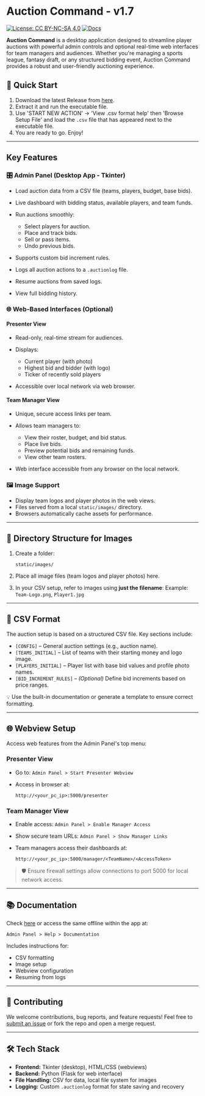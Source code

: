 # Auction Command - v1.7

[![License: CC BY-NC-SA 4.0](https://img.shields.io/badge/License-CC%20BY--NC--SA%204.0-green.svg)](https://creativecommons.org/licenses/by-nc-sa/4.0/)
[![Docs](https://img.shields.io/badge/Documentation-v_1.7-blue)](https://youfoundjk.github.io/Auction-Command/)

**Auction Command** is a desktop application designed to streamline player auctions with powerful admin controls and optional real-time web interfaces for team managers and audiences. Whether you're managing a sports league, fantasy draft, or any structured bidding event, Auction Command provides a robust and user-friendly auctioning experience.


## 🚀 Quick Start
1. Download the latest Release from [here](https://github.com/YouFoundJK/Auction-Command/releases/latest).
2. Extract it and run the executable file.
3. Use 'START NEW ACTION' -> 'View .csv format help' then 'Browse Setup File' and load the `.csv` file that has appeared next to the executable file.
4. You are ready to go. Enjoy!

---

## Key Features

### 🎛️ Admin Panel (Desktop App - Tkinter)

* Load auction data from a CSV file (teams, players, budget, base bids).
* Live dashboard with bidding status, available players, and team funds.
* Run auctions smoothly:

  * Select players for auction.
  * Place and track bids.
  * Sell or pass items.
  * Undo previous bids.
* Supports custom bid increment rules.
* Logs all auction actions to a `.auctionlog` file.
* Resume auctions from saved logs.
* View full bidding history.

### 🌐 Web-Based Interfaces (Optional)

#### Presenter View

* Read-only, real-time stream for audiences.
* Displays:

  * Current player (with photo)
  * Highest bid and bidder (with logo)
  * Ticker of recently sold players
* Accessible over local network via web browser.

#### Team Manager View

* Unique, secure access links per team.
* Allows team managers to:

  * View their roster, budget, and bid status.
  * Place live bids.
  * Preview potential bids and remaining funds.
  * View other team rosters.
* Web interface accessible from any browser on the local network.

### 🖼️ Image Support

* Display team logos and player photos in the web views.
* Files served from a local `static/images/` directory.
* Browsers automatically cache assets for performance.

---

## 📁 Directory Structure for Images

1. Create a folder:

   ```
   static/images/
   ```
2. Place all image files (team logos and player photos) here.
3. In your CSV setup, refer to images using **just the filename**:
   Example: `Team-Logo.png`, `Player1.jpg`

---

## 📄 CSV Format

The auction setup is based on a structured CSV file. Key sections include:

* `[CONFIG]` – General auction settings (e.g., auction name).
* `[TEAMS_INITIAL]` – List of teams with their starting money and logo image.
* `[PLAYERS_INITIAL]` – Player list with base bid values and profile photo names.
* `[BID_INCREMENT_RULES]` – *(Optional)* Define bid increments based on price ranges.

💡 Use the built-in documentation or generate a template to ensure correct formatting.

---
## 🌐 Webview Setup

Access web features from the Admin Panel's top menu:

### Presenter View

* Go to:
  `Admin Panel > Start Presenter Webview`
* Access in browser at:

  ```
  http://<your_pc_ip>:5000/presenter
  ```

### Team Manager View

* Enable access:
  `Admin Panel > Enable Manager Access`
* Show secure team URLs:
  `Admin Panel > Show Manager Links`
* Team managers access their dashboards at:

  ```
  http://<your_pc_ip>:5000/manager/<TeamName>/<AccessToken>
  ```

> 🛡️ Ensure firewall settings allow connections to port 5000 for local network access.

---

## 📚 Documentation

Check [here](https://youfoundjk.github.io/Auction-Command/) or access the same offline within the app at:

```
Admin Panel > Help > Documentation
```

Includes instructions for:

* CSV formatting
* Image setup
* Webview configuration
* Resuming from logs

---

## 🤝 Contributing

We welcome contributions, bug reports, and feature requests!
Feel free to [submit an issue](https://github.com/YouFoundJK/AuctionCommand/issues) or fork the repo and open a merge request.

---

## 🛠️ Tech Stack

* **Frontend:** Tkinter (desktop), HTML/CSS (webviews)
* **Backend:** Python (Flask for web interface)
* **File Handling:** CSV for data, local file system for images
* **Logging:** Custom `.auctionlog` format for state saving and recovery

